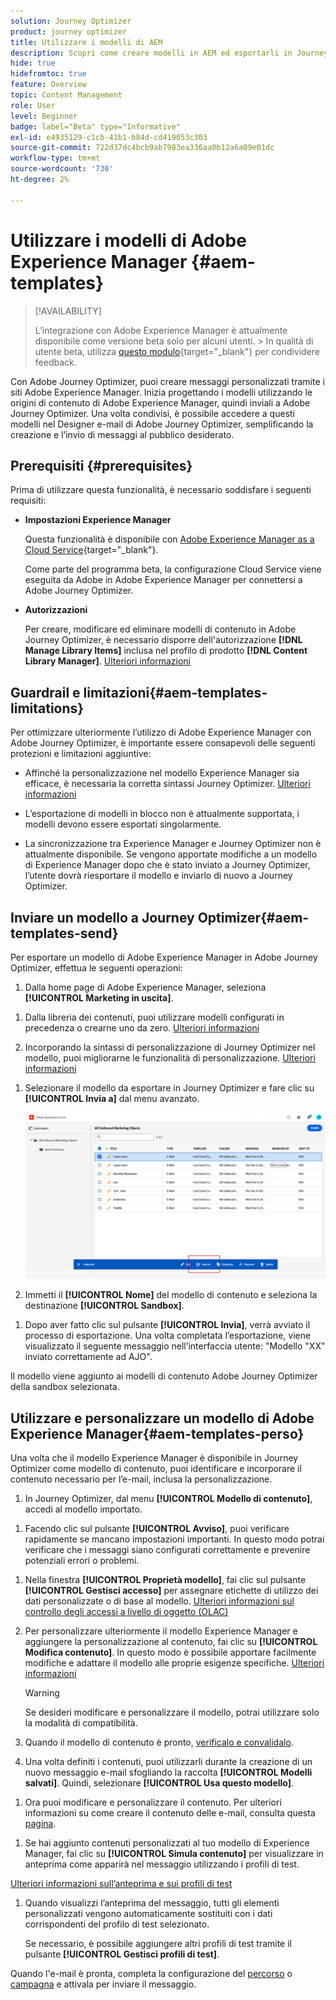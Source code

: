 ```yaml
---
solution: Journey Optimizer
product: journey optimizer
title: Utilizzare i modelli di AEM
description: Scopri come creare modelli in AEM ed esportarli in Journey Optimizer
hide: true
hidefromtoc: true
feature: Overview
topic: Content Management
role: User
level: Beginner
badge: label="Beta" type="Informative"
exl-id: e4935129-c1cb-41b1-b84d-cd419053c303
source-git-commit: 722d37dc4bcb9ab7983ea336aa0b12a6a09e01dc
workflow-type: tm+mt
source-wordcount: '730'
ht-degree: 2%

---
```


# Utilizzare i modelli di Adobe Experience Manager {#aem-templates}

>[!AVAILABILITY]
>
>L’integrazione con Adobe Experience Manager è attualmente disponibile come versione beta solo per alcuni utenti.
>&#x200B;> In qualità di utente beta, utilizza [questo modulo](https://forms.office.com/pages/responsepage.aspx?id=Wht7-jR7h0OUrtLBeN7O4Wf0cbVTQ3tCpW_unE-w8-JUN1FaNlAzNkhPSUdaSkJXVFRCNTRJNVRFSy4u){target="_blank"} per condividere feedback.

Con Adobe Journey Optimizer, puoi creare messaggi personalizzati tramite i siti Adobe Experience Manager. Inizia progettando i modelli utilizzando le origini di contenuto di Adobe Experience Manager, quindi inviali a Adobe Journey Optimizer. Una volta condivisi, è possibile accedere a questi modelli nel Designer e-mail di Adobe Journey Optimizer, semplificando la creazione e l’invio di messaggi al pubblico desiderato.

## Prerequisiti {#prerequisites}

Prima di utilizzare questa funzionalità, è necessario soddisfare i seguenti requisiti:

* **Impostazioni Experience Manager**

  Questa funzionalità è disponibile con [Adobe Experience Manager as a Cloud Service](https://experienceleague.adobe.com/docs/experience-manager-cloud-service/content/overview/introduction.html?lang=it){target="_blank"}.

  Come parte del programma beta, la configurazione Cloud Service viene eseguita da Adobe in Adobe Experience Manager per connettersi a Adobe Journey Optimizer.

* **Autorizzazioni**

  Per creare, modificare ed eliminare modelli di contenuto in Adobe Journey Optimizer, è necessario disporre dell&#39;autorizzazione **[!DNL Manage Library Items]** inclusa nel profilo di prodotto **[!DNL Content Library Manager]**. [Ulteriori informazioni](../administration/ootb-product-profiles.md#content-library-manager)

## Guardrail e limitazioni{#aem-templates-limitations}

Per ottimizzare ulteriormente l’utilizzo di Adobe Experience Manager con Adobe Journey Optimizer, è importante essere consapevoli delle seguenti protezioni e limitazioni aggiuntive:

* Affinché la personalizzazione nel modello Experience Manager sia efficace, è necessaria la corretta sintassi Journey Optimizer. [Ulteriori informazioni](../personalization/personalization-syntax.md)

* L’esportazione di modelli in blocco non è attualmente supportata, i modelli devono essere esportati singolarmente.

* La sincronizzazione tra Experience Manager e Journey Optimizer non è attualmente disponibile. Se vengono apportate modifiche a un modello di Experience Manager dopo che è stato inviato a Journey Optimizer, l’utente dovrà riesportare il modello e inviarlo di nuovo a Journey Optimizer.

## Inviare un modello a Journey Optimizer{#aem-templates-send}

Per esportare un modello di Adobe Experience Manager in Adobe Journey Optimizer, effettua le seguenti operazioni:

1. Dalla home page di Adobe Experience Manager, seleziona **[!UICONTROL Marketing in uscita]**.

<!--
    ![](assets/aem-outbound-menu.png)
-->

1. Dalla libreria dei contenuti, puoi utilizzare modelli configurati in precedenza o crearne uno da zero. [Ulteriori informazioni](https://experienceleague.adobe.com/docs/experience-manager-65/authoring/authoring/managing-pages.html?lang=it#creating-a-new-page)

1. Incorporando la sintassi di personalizzazione di Journey Optimizer nel modello, puoi migliorarne le funzionalità di personalizzazione. [Ulteriori informazioni](../personalization/personalization-syntax.md)

<!--
    ![](assets/aem_ajo_4.png)
-->

1. Selezionare il modello da esportare in Journey Optimizer e fare clic su **[!UICONTROL Invia a]** dal menu avanzato.

   ![](assets/aem-advanced-menu.png)

1. Immetti il **[!UICONTROL Nome]** del modello di contenuto e seleziona la destinazione **[!UICONTROL Sandbox]**.

<!--
   ![](assets/aem-send-template-settings.png)
-->

1. Dopo aver fatto clic sul pulsante **[!UICONTROL Invia]**, verrà avviato il processo di esportazione. Una volta completata l’esportazione, viene visualizzato il seguente messaggio nell’interfaccia utente: &quot;Modello &quot;XX&quot; inviato correttamente ad AJO&quot;.

Il modello viene aggiunto ai modelli di contenuto Adobe Journey Optimizer della sandbox selezionata.

## Utilizzare e personalizzare un modello di Adobe Experience Manager{#aem-templates-perso}

Una volta che il modello Experience Manager è disponibile in Journey Optimizer come modello di contenuto, puoi identificare e incorporare il contenuto necessario per l’e-mail, inclusa la personalizzazione.

1. In Journey Optimizer, dal menu **[!UICONTROL Modello di contenuto]**, accedi al modello importato.

<!--
    ![](assets/aem_ajo_1.png)
-->

1. Facendo clic sul pulsante **[!UICONTROL Avviso]**, puoi verificare rapidamente se mancano impostazioni importanti. In questo modo potrai verificare che i messaggi siano configurati correttamente e prevenire potenziali errori o problemi.

<!--
    ![](assets/aem_ajo_2.png)
-->

1. Nella finestra **[!UICONTROL Proprietà modello]**, fai clic sul pulsante **[!UICONTROL Gestisci accesso]** per assegnare etichette di utilizzo dei dati personalizzate o di base al modello. [Ulteriori informazioni sul controllo degli accessi a livello di oggetto (OLAC)](../administration/object-based-access.md)

1. Per personalizzare ulteriormente il modello Experience Manager e aggiungere la personalizzazione al contenuto, fai clic su **[!UICONTROL Modifica contenuto]**. In questo modo è possibile apportare facilmente modifiche e adattare il modello alle proprie esigenze specifiche. [Ulteriori informazioni](../email/get-started-email-design.md)

   >[!WARNING]
   >
   > Se desideri modificare e personalizzare il modello, potrai utilizzare solo la modalità di compatibilità.

1. Quando il modello di contenuto è pronto, [verificalo e convalidalo](../content-management/content-templates.md#test-template).

1. Una volta definiti i contenuti, puoi utilizzarli durante la creazione di un nuovo messaggio e-mail sfogliando la raccolta **[!UICONTROL Modelli salvati]**. Quindi, selezionare **[!UICONTROL Usa questo modello]**.

<!--
    ![](assets/aem_ajo_3.png)
-->

1. Ora puoi modificare e personalizzare il contenuto. Per ulteriori informazioni su come creare il contenuto delle e-mail, consulta questa [pagina](../email/content-from-scratch.md).

<!--
    ![](assets/aem_ajo_5.png)
-->

1. Se hai aggiunto contenuti personalizzati al tuo modello di Experience Manager, fai clic su **[!UICONTROL Simula contenuto]** per visualizzare in anteprima come apparirà nel messaggio utilizzando i profili di test.

[Ulteriori informazioni sull’anteprima e sui profili di test](../content-management/preview-test.md)

<!--
    ![](assets/aem_ajo_6.png)
-->

1. Quando visualizzi l’anteprima del messaggio, tutti gli elementi personalizzati vengono automaticamente sostituiti con i dati corrispondenti del profilo di test selezionato.

   Se necessario, è possibile aggiungere altri profili di test tramite il pulsante **[!UICONTROL Gestisci profili di test]**.

<!--
    ![](assets/aem_ajo_7.png)
-->

Quando l&#39;e-mail è pronta, completa la configurazione del [percorso](../building-journeys/journey-gs.md) o [campagna](../campaigns/create-campaign.md) e attivala per inviare il messaggio.
